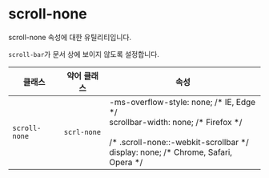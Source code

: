 # scroll-none

scroll-none 속성에 대한 유틸리티입니다.

<code>scroll-bar</code>가 문서 상에 보이지 않도록 설정합니다.

<table>
  <thead>
    <tr>
      <th scope="col">클래스</th>
      <th scope="col">약어 클래스</th>
      <th scope="col">속성</th>
    </tr>
  </thead>
  <tbody>
<tr>
  <td><code>scroll-none</code></td>
  <td><code>scrl-none</code></td>
  <td>
    <span class="code">-ms-overflow-style: none;</span> <span class="c:weak">/* IE, Edge */</span><br>
    <span class="code">scrollbar-width: none;</span> <span class="c:weak">/* Firefox */</span><br>
    <br>
    <span class="c:weak">/* .scroll-none::-webkit-scrollbar */</span><br>
    <span class="code">display: none;</span> <span class="c:weak">/* Chrome, Safari, Opera */</span><br>
  </td>
</tr>

  </tbody>

</table>
